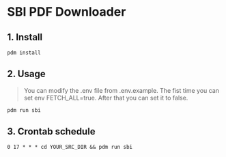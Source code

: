# SBI PDF Downloader

## 1. Install

```bash
pdm install
```

## 2. Usage
> You can modify the .env file from .env.example. The fist time you can set env FETCH_ALL=true. After that you can set it to false.

```bash
pdm run sbi
```

## 3. Crontab schedule

```
0 17 * * * cd YOUR_SRC_DIR && pdm run sbi
```